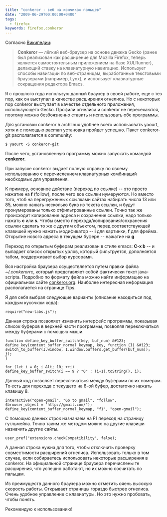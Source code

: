 ```yaml
---
title: "conkeror - веб на кончиках пальцев"
date: "2009-06-29T00:00:00+0400"
tags:
  - firefox
keywords: firefox,conkeror
---
```

Согласно <a href="http://ru.wikipedia.org/wiki/Conkeror" rel="nofollow">Википедии</a>:
<blockquote><strong>Conkeror</strong> — лёгкий веб-браузер на основе движка Gecko (ранее был реализован как расширение для Mozilla Firefox, теперь является самостоятельным приложением на базе XULRunner), делающий ставку на клавиатурную навигацию. Использует способы навигации по веб-страницам, выработанные текстовыми браузерами (например, Lynx), и использует клавиатурные сокращения редактора Emacs.</blockquote>

Я с прошлого года использую данный браузер в своей работе, еще с тез пор, как он выступал в качестве расширения огнелиса. Но с некоторых пор conkeror выступает в качестве отдельного приложения, использующего Gecko. Профили огнелиса и conkeror не пересекаются, поэтому можно безбоязненно ставить и использовать обе программы.

Для установки conkeror в archlinux удобнее всего использовать yaourt, хотя и с помощью pacman установка пройдет успешно. Пакет conkeror-git располагается в community:

    $ yaourt -S conkeror-git

После чего, установленную программу можно запускать командой <strong>conkeror</strong>.

При запуске conkeror выдает полную справку по своему использованию с перечислением клавиатурных комбинаций необходмых для управления.

К примеру, основное действие (переход по ссылке) -- это просто нажатие на <strong>f</strong> (follow), после чего все ссылки нумеруются. Но вместо того, чтоб на    перегруженных ссылками сайтах набирать числа 13 или 85, можно нажать несколько букв из текста ссылки, и будут пронумерованы только отфильтрованные ссылки. Точно так же происходит копирование адреса и сохранение ссылки, надо только нажать <strong>c</strong> или <strong>s</strong>. Чтобы вместо перехода/копирования/сохранения ссылки сделать то же с другим объектом, перед соответствующей клавишей нужно нажать модификатор -- <strong>i</strong> для картинки, <strong>f</strong> для фрейма. Открытие нового адреса в текущем буфере -- нажатие на <strong>g</strong>.

Переход по открытым буферам реализован в стиле emacs: <strong>C-x b</strong> -- и выпадает список открытых урлов, который фильтруется, дополняется табом, поддерживает выбор курсорами.

Вся настройка браузера осуществляется путем правки файла <em>~/.conkerorrc</em>, который представляет собой фактически текст java-scripta. Подробно по формату файла можно найти информацию на официальном сайте <a href="http://conkeror.org" rel="nofollow">conkeror.org</a>. Наиболее интересная информация располагается на странице Tips.

Я для себя выбрал следующие варианты (описание находиться под каждым кусочком кода):

    require("new-tabs.js");

Данная строка позволяет изменить интерфейс программы, показывая список буферов в верхней части программы, позволяя переключаться между буферами с помощью мыши.

    function define_key_buffer_switch(key, buf_num) &#123;
    define_key(content_buffer_normal_keymap, key, function (I) &#123;
    switch_to_buffer(I.window, I.window.buffers.get_buffer(buf_num));
    });
    }

    for (let i = 0; i &lt; 10; ++i)
    define_key_buffer_switch(i == 9 ? "0" : (i+1).toString(), i);

Данный код позволяет переключаться между буферами по их номерам. То есть для перехода с текущего на 8-ой буфер, достаточно нажать клавишу 8.

    interactive("open-gmail", "Go to gmail", "follow",
    $browser_object = "http://gmail.com/");
    define_key(content_buffer_normal_keymap, "f1", "open-gmail");

С помощью данных строк назначаем на F1 переход на страницу гугльмейла. Точно таким же методом можно на другие клавиши назначить другие сайты.

    user_pref("extensions.checkCompatibility", false);

А данная строка нужна для того, чтобы отключить проверку совместимости расширений огнелиса. Использовать только в том случае, если собираетесь использовать некоторые расширения в conkeror. На официальной странице браузера перечислены те расширения, что успешно работают, но их можно сосчитать по пальцам.

Из преимуществ данного браузера можно отметить ояень высокую скорость работы. Открывает страницы гораздо быстрее огнелиса. Очень удобное управление с клавиатуры. Но это нужно пробовать, чтобы понять.

Рекомендую к использованию!
